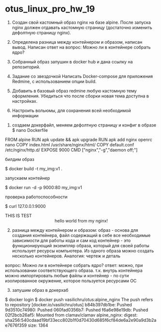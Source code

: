 # otus_linux_pro_hw_19


1) Создан свой кастомный образ nginx на базе alpine. После запуска nginx должен отдавать кастомную страницу (достаточно изменить дефолтную страницу nginx).

2) Определена разница между контейнером и образом, написан вывод.
Написан ответ на вопрос: Можно ли в контейнере собрать ядро?

3) Собранный образ запушин в docker hub и дана ссылку на репозиторий.

4) Задание со звездочкой
Написать Docker-compose для приложения Redmine, с использованием опции build.
5) Добавить в базовый образ redmine любую кастомную тему оформления.
Убедиться что после сборки новая тема доступна в настройках.
6) Настроить вольюмы, для сохранения всей необходимой информации



1. создаем докерфайл, меняем дефолтную страницу и конфиг в образе
$ nano Dockerfile

FROM alpine
RUN apk update && apk upgrade 
RUN apk add nginx openrc nano
COPY index.html /usr/share/nginx/html/
COPY default.conf /etc/nginx/http.d/
EXPOSE 9000
CMD ["nginx","-g","daemon off;"]


билдим образ

$ docker build -t my_img:v1 .

запускаем контейнер

$ docker run -d -p 9000:80 my_img:v1

проверка работоспособности

$ curl 127.0.0.1:9000
<HEAD> THIS IS TEST</HEAD>
<center>hello world from my nginx!</center>





2. разница между контейнером и образом:
образ - основа для создания контейнера, файл содержащий в себе все необходимые зависимости для работы кода и сам код
контейнер - это функционирующий экземпляр образа, который для своей работы использует ресурсы компьютера. Из одного образа можно создать несколько контейнеров. Аналогия: чертеж и деталь

вопрос: Можно ли в контейнере собрать ядро?
ответ: можно, при использовании соответствующего образа. т.к. внутрь контейнера можно импортировать любые файлы и контейнер - по сути изолированное окружение, которое пользуется ресурсами ОС

3. запушим образ в докерхаб

$ docker login
$ docker push vasilichru/otus:alpine_nginx
The push refers to repository [docker.io/vasilichru/otus]
b84b397db1be: Pushed 
9d3510c74980: Pushed 
060fad0356b7: Pushed 
f6a6e98e19db: Pushed 
02f2bcb26af5: Mounted from clamav/clamav 
alpine_nginx: digest: sha256:540cdaad19bf33ecc802b1f0d70430d685f6cf84de6a2e90a9d3b2ae7676f359 size: 1364


